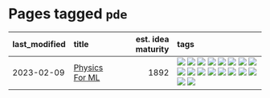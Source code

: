 # Pages tagged `pde`

|last_modified|title|est. idea maturity|tags
|:---|:---|---:|:---|
|2023-02-09|[Physics For ML](../physics_for_ml.md)|1892|[![](https://img.shields.io/badge/tag-brownianmotion-b7fb0)](../tags/brownianmotion.md) [![](https://img.shields.io/badge/tag-curriculum-b25b5)](../tags/curriculum.md) [![](https://img.shields.io/badge/tag-curvature-76bb24)](../tags/curvature.md) [![](https://img.shields.io/badge/tag-education-496a1)](../tags/education.md) [![](https://img.shields.io/badge/tag-eigenvectors-683f3)](../tags/eigenvectors.md) [![](https://img.shields.io/badge/tag-gaugetheory-96bcc)](../tags/gaugetheory.md) [![](https://img.shields.io/badge/tag-grouptheory-77485f)](../tags/grouptheory.md) [![](https://img.shields.io/badge/tag-machinelearning-e839f4)](../tags/machinelearning.md) [![](https://img.shields.io/badge/tag-manifolds-b08442)](../tags/manifolds.md) [![](https://img.shields.io/badge/tag-ode-e6ab9)](../tags/ode.md) [![](https://img.shields.io/badge/tag-optimization-ebbec3)](../tags/optimization.md) [![](https://img.shields.io/badge/tag-pde-abf295)](../tags/pde.md) [![](https://img.shields.io/badge/tag-physics-97a75e)](../tags/physics.md) [![](https://img.shields.io/badge/tag-probabilityfields-29349d)](../tags/probabilityfields.md) [![](https://img.shields.io/badge/tag-quantummechanics-50c04b)](../tags/quantummechanics.md) [![](https://img.shields.io/badge/tag-relativity-4072a1)](../tags/relativity.md) [![](https://img.shields.io/badge/tag-tensorcalculus-7c795e)](../tags/tensorcalculus.md) [![](https://img.shields.io/badge/tag-textbook-95bed6)](../tags/textbook.md)|